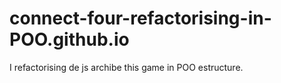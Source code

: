 # connect-four-refactorising-in-POO.github.io
I refactorising de js archibe this game in POO estructure.
